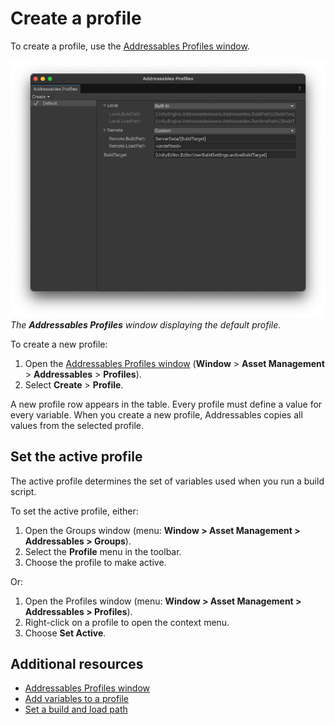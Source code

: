 # Create a profile

To create a profile, use the [Addressables Profiles window](addressables-profiles-window.md).

![The Addressables Profiles window displaying the default profile.](images/addressables-profiles-window.png)<br/>*The __Addressables Profiles__ window displaying the default profile.*

To create a new profile:

1. Open the [Addressables Profiles window](addressables-profiles-window.md) (**Window** > **Asset Management** > **Addressables** > **Profiles**).
1. Select __Create__ &gt; __Profile__.

A new profile row appears in the table. Every profile must define a value for every variable. When you create a new profile, Addressables copies all values from the selected profile.

## Set the active profile

The active profile determines the set of variables used when you run a build script.

To set the active profile, either:

1. Open the Groups window (menu: __Window > Asset Management > Addressables > Groups__).
2. Select the __Profile__ menu in the toolbar.
3. Choose the profile to make active.

Or:

1. Open the Profiles window (menu: __Window > Asset Management > Addressables > Profiles__).
2. Right-click on a profile to open the context menu.
3. Choose __Set Active__.

## Additional resources

* [Addressables Profiles window](addressables-profiles-window.md)
* [Add variables to a profile](ProfileVariables.md)
* [Set a build and load path](profiles-build-load-paths.md)
